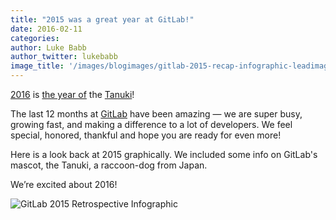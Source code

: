 ```yaml
---
title: "2015 was a great year at GitLab!"
date: 2016-02-11
categories:
author: Luke Babb
author_twitter: lukebabb
image_title: '/images/blogimages/gitlab-2015-recap-infographic-leadimage.png'
---
```


[2016](http://nymag.com/following/2016/01/everyones-crazy-about-this-japanese-raccoon-dog.html)
is
[the year of](http://mashable.com/2016/01/26/raccoon-dog/#5qybqogFK5qz) the
[Tanuki](http://edition.cnn.com/2016/01/27/travel/raccoon-dog-tanuki-named-tanu-feat/)!

The last 12 months at [GitLab](https://about.gitlab.com) have been amazing — we are super busy, growing fast, 
and making a difference to a lot of developers.
We feel special, honored, thankful and hope you are ready for even more!

Here is a look back at 2015 graphically. 
We included some info on GitLab's mascot, the Tanuki, a raccoon-dog from Japan. 

<!-- more -->

We’re excited about 2016!

![GitLab 2015 Retrospective Infographic](/images/blogimages/gitlab-2015-recap-infographic-awesome.png)

